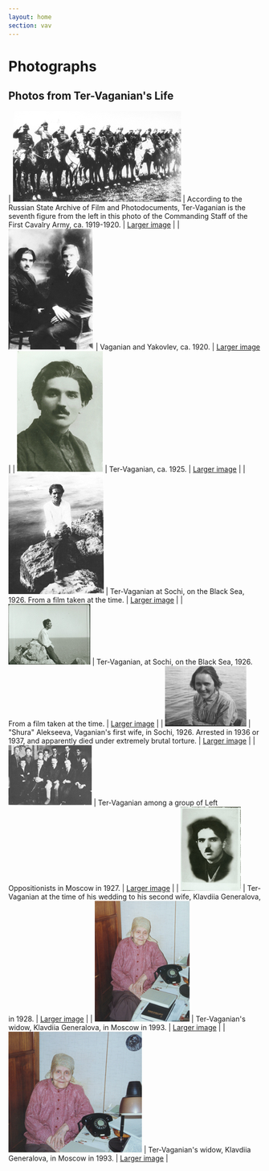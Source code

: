 ```yaml
---
layout: home
section: vav
---
```

# Photographs
## Photos from Ter-Vaganian's Life

| ![](Photos/Konarmiia1919_1920_180.jpg) | According to the Russian State Archive of Film and Photodocuments, Ter-Vaganian is the seventh figure from the left in this photo of the Commanding Staff of the First Cavalry Army, ca. 1919-1920. | [Larger image](Pages/Photo_Konarmiia1920.html) |
| ![](Photos/Vaganian_Yakovlev240.jpg) | Vaganian and Yakovlev, ca. 1920. | [Larger image](Pages/Photo_Vaganian_Yakovlev1920.html) |
| ![](Photos/Vaganian1925_240.jpg) | Ter-Vaganian, ca. 1925. | [Larger image](Pages/Photo_Vaganian1925.html) |
| ![](Photos/Vaganian_Sochi1926_240.jpg) | Ter-Vaganian at Sochi, on the Black Sea, 1926. From a film taken at the time. | [Larger image](Pages/Photo_Vaganian1926_2.html) |
| ![](Photos/Vaganian1926tn.jpg) | Ter-Vaganian, at Sochi, on the Black Sea, 1926. From a film taken at the time. | [Larger image](Pages/Photo_Vaganian1926.html) |
| ![](Photos/Alekseeva120.jpg) | &quot;Shura&quot; Alekseeva, Vaganian's first wife, in Sochi, 1926. Arrested in 1936 or 1937, and apparently died under extremely brutal torture. | [Larger image](Pages/Photo_Alekseeva1926.html) |
| ![](Photos/LDT_VAVgroup120.jpg) | Ter-Vaganian among a group of Left Oppositionists in Moscow in 1927. | [Larger image](Pages/Photo_Oppositionists1927.html) |
| ![](Photos/Vaganian1928tn.jpg) | Ter-Vaganian at the time of his wedding to his second wife, Klavdiia Generalova, in 1928. | [Larger image](Pages/Photo_Vaganian1928.html) |
| ![](Photos/Generalova240.jpg) | Ter-Vaganian's widow, Klavdiia Generalova, in Moscow in 1993. | [Larger image](Pages/Generalova1.html) |
| ![](Photos/Generalova2_240.jpg) | Ter-Vaganian's widow, Klavdiia Generalova, in Moscow in 1993. | [Larger image](Pages/Generalova2.html) |
